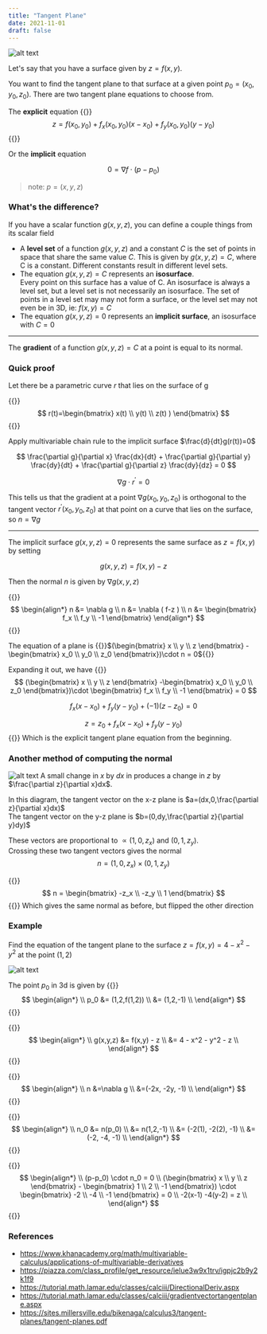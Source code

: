 ```yaml
---
title: "Tangent Plane"
date: 2021-11-01
draft: false
---
```



<!--![alt text](graph.png)-->
![alt text](tangent_plane.png)

Let's say that you have a surface given by $z=f(x,y)$.

You want to find the tangent plane to that surface at a given point $p_0 = (x_0, y_0, z_0)$. There are two tangent plane equations to choose from.

The __explicit__ equation
{{<katex>}}
$$
z = f(x_0, y_0) + f_x(x_0, y_0)(x-x_0) + f_y(x_0,y_0)(y-y_0)
$$
{{</katex>}}

Or the __implicit__ equation

$$
0 = \nabla f \cdot (p - p_0 )
$$
> note: $p = (x, y, z)$

### What's the difference?


If you have a scalar function $g(x,y,z)$, you can define a couple things from its scalar field
- A __level set__ of a function $g(x,y,z)$ and a constant $C$ is the set of points in space that share the same value $C$. This is given by $g(x,y,z)=C$, where C is a constant. Different constants result in different level sets.
- The equation $g(x,y,z)=C$ represents an __isosurface__.  
  Every point on this surface has a value of C.
An isosurface is always a level set, but a level set is not necessarily an isosurface. The set of points in a level set may may not form a surface, or the level set may not even be in 3D, ie: $f(x,y)=C$
- The equation $g(x,y,z)=0$ represents an __implicit surface__, an isosurface with $C=0$



---

The __gradient__ of a function $g(x,y,z)=C$ at a point is equal to its normal.

### Quick proof


<!--Parameterize a curve on the surface $r(t)=( x(t), y(t) , z(t) )$ -->
Let there be a parametric curve $r$ that lies on the surface of g

{{<katex>}}
$$
r(t)=\begin{bmatrix} x(t) \\ y(t) \\ z(t) ) \end{bmatrix}
$$
{{</katex>}}

Apply multivariable chain rule to the implicit surface $\frac{d}{dt}g(r(t))=0$

$$
\frac{\partial g}{\partial x}  \frac{dx}{dt} + \frac{\partial g}{\partial y}  \frac{dy}{dt} + \frac{\partial g}{\partial z}  \frac{dy}{dz} = 0
$$

$$
\nabla g \cdot r^{\prime}= 0
$$

This tells us that the gradient at a point $\nabla g(x_0, y_0,z_0)$ is orthogonal to the tangent vector $r^{\prime}(x_0,y_0,z_0)$ at that point on a curve that lies on the surface, so $n=\nabla g$

---

The implicit surface $g(x,y,z) = 0$ represents the same surface as $z=f(x,y)$ by setting

$$
g(x,y,z)=f(x,y)-z
$$

Then the normal $n$ is given by $\nabla g(x,y,z)$

{{<katex>}}
$$
\begin{align*}
n &= \nabla g \\
n &= \nabla ( f-z ) \\
n &= \begin{bmatrix} f_x  \\ f_y  \\ -1 \end{bmatrix}
\end{align*}
$$
{{</katex>}}

The equation of a plane is {{<katex>}}$(\begin{bmatrix} x \\ y \\ z \end{bmatrix} -\begin{bmatrix} x_0 \\ y_0 \\ z_0 \end{bmatrix})\cdot n = 0${{</katex>}}

Expanding it out, we have
{{<katex>}}
$$
(\begin{bmatrix} x \\ y \\ z \end{bmatrix} -\begin{bmatrix} x_0 \\ y_0 \\ z_0 \end{bmatrix})\cdot \begin{bmatrix} f_x  \\ f_y  \\ -1 \end{bmatrix} = 0 
$$

$$
f_x(x-x_0)+ f_y(y-y_0) + (-1)(z-z_0) =0 
$$

$$
z = z_0 + f_x(x-x_0)+ f_y(y-y_0) 
$$
{{</katex>}}
Which is the explicit tangent plane equation from the beginning.

### Another method of computing the normal


![alt text](normal.png)
A small change in $x$ by $dx$ in produces a change in $z$ by $\frac{\partial z}{\partial x}dx$.

In this diagram, the tangent vector on the x-z plane is $a=(dx,0,\frac{\partial z}{\partial x}dx)$  
The tangent vector on the y-z plane is $b=(0,dy,\frac{\partial z}{\partial y}dy)$

These vectors are proportional to $\propto (1,0,z_x)$ and $(0,1,z_y)$.  
Crossing these two tangent vectors gives the normal
$$
n = (1,0,z_x) \times (0,1,z_y)
$$

{{<katex>}}
$$
n = \begin{bmatrix} -z_x \\ -z_y \\ 1 \end{bmatrix} 
$$
{{</katex>}}
Which gives the same normal as before, but flipped the other direction

### Example

Find the equation of the tangent plane to the surface $z = f(x,y) = 4-x^2 - y^2$ at the point $(1,2)$

<!--![alt text](ex.png)-->
![alt text](ex_drawing.png)

The point $p_0$ in 3d is given by
{{<katex>}}
$$
\begin{align*}
\\ p_0 &= (1,2,f(1,2))
\\   &= (1,2,-1)
\\ \end{align*}   
$$
{{</katex>}}


{{<katex>}}
$$
\begin{align*} 
\\ g(x,y,z) &= f(x,y) - z 
\\          &= 4 - x^2 - y^2 - z 
\\ \end{align*}
$$
{{</katex>}}

{{<katex>}}
$$
\begin{align*} 
\\ n &=\nabla g
\\   &=(-2x, -2y, -1)
\\ \end{align*}
$$
{{</katex>}}

{{<katex>}}
$$
\begin{align*} 
\\ n_0 &= n(p_0)
\\     &= n(1,2,-1)
\\     &= (-2(1), -2(2), -1)
\\     &= (-2, -4, -1)
\\ \end{align*}
$$
{{</katex>}}

{{<katex>}}
$$
\begin{align*} 
\\ (p-p_0) \cdot n_0 = 0
\\ (\begin{bmatrix} x \\ y \\ z \end{bmatrix} - \begin{bmatrix} 1 \\ 2 \\ -1 \end{bmatrix}) \cdot \begin{bmatrix} -2 \\ -4 \\ -1 \end{bmatrix}   = 0
\\ -2(x-1) -4(y-2) = z
\\ \end{align*}
$$
{{</katex>}}

### References

- https://www.khanacademy.org/math/multivariable-calculus/applications-of-multivariable-derivatives
- https://piazza.com/class_profile/get_resource/ielue3w9x1trv/igpjc2b9y2k1f9
- https://tutorial.math.lamar.edu/classes/calciii/DirectionalDeriv.aspx
- https://tutorial.math.lamar.edu/classes/calciii/gradientvectortangentplane.aspx
- https://sites.millersville.edu/bikenaga/calculus3/tangent-planes/tangent-planes.pdf





